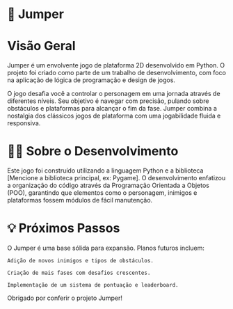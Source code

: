# 🚀 Jumper

# Visão Geral

Jumper é um envolvente jogo de plataforma 2D desenvolvido em Python. O projeto foi criado como parte de um trabalho de desenvolvimento, com foco na aplicação de lógica de programação e design de jogos.

O jogo desafia você a controlar o personagem em uma jornada através de diferentes níveis. Seu objetivo é navegar com precisão, pulando sobre obstáculos e plataformas para alcançar o fim da fase. Jumper combina a nostalgia dos clássicos jogos de plataforma com uma jogabilidade fluida e responsiva.

# 👨‍💻 Sobre o Desenvolvimento

Este jogo foi construído utilizando a linguagem Python e a biblioteca [Mencione a biblioteca principal, ex: Pygame]. O desenvolvimento enfatizou a organização do código através da Programação Orientada a Objetos (POO), garantindo que elementos como o personagem, inimigos e plataformas fossem módulos de fácil manutenção.

# 💡 Próximos Passos

O Jumper é uma base sólida para expansão. Planos futuros incluem:

    Adição de novos inimigos e tipos de obstáculos.

    Criação de mais fases com desafios crescentes.

    Implementação de um sistema de pontuação e leaderboard.

Obrigado por conferir o projeto Jumper!
